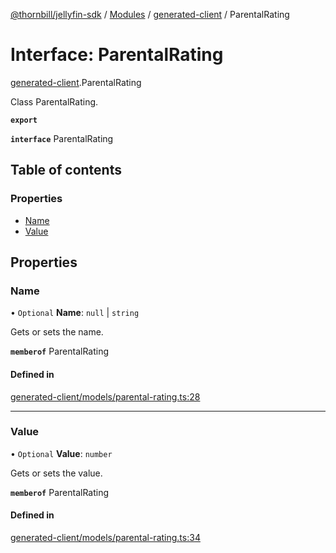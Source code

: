 [@thornbill/jellyfin-sdk](../README.md) / [Modules](../modules.md) / [generated-client](../modules/generated_client.md) / ParentalRating

# Interface: ParentalRating

[generated-client](../modules/generated_client.md).ParentalRating

Class ParentalRating.

**`export`**

**`interface`** ParentalRating

## Table of contents

### Properties

- [Name](generated_client.ParentalRating.md#name)
- [Value](generated_client.ParentalRating.md#value)

## Properties

### Name

• `Optional` **Name**: ``null`` \| `string`

Gets or sets the name.

**`memberof`** ParentalRating

#### Defined in

[generated-client/models/parental-rating.ts:28](https://github.com/thornbill/jellyfin-sdk-typescript/blob/c68c853/src/generated-client/models/parental-rating.ts#L28)

___

### Value

• `Optional` **Value**: `number`

Gets or sets the value.

**`memberof`** ParentalRating

#### Defined in

[generated-client/models/parental-rating.ts:34](https://github.com/thornbill/jellyfin-sdk-typescript/blob/c68c853/src/generated-client/models/parental-rating.ts#L34)
